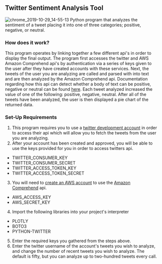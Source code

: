 ## Twitter Sentiment Analysis Tool
![chrome_2019-10-29_14-55-13](https://user-images.githubusercontent.com/37064367/67812331-2d922b00-fa5c-11e9-8eb4-60b50e9d79d2.png)
Python program that analyzes the sentiment of a tweet placing it into one of three categories; positive, negative, or neutral.

### How does it work?
This program operates by linking together a few different api's in order to display the final output. The program first accesses the twitter and AWS Amazon Comprehend api's by authentication via a series of keys given to the user after they have created accounts with these services. Next, the tweets of the user you are analyzing are called and parsed with into text and are then analyzed by the Amazon Comprehend api. Documentation regarding how this api can detect whether a body of text can be positive, negative or neutral can be found [here](https://docs.aws.amazon.com/comprehend/latest/dg/how-sentiment.html). Each tweet analyzed increased the value of one of the following: positive, negative, neutral. After all of the tweets have been analyzed, the user is then displayed a pie chart of the returned data. 

### Set-Up Requirements 

1. This program requires you to use a [twitter development account](https://developer.twitter.com/en/apply-for-access.html) in order to access their api which will allow you to fetch the tweets from the user you are analyzing. 
2.  After your account has been created and approved, you will be able to use the keys provided for you in order to access twitters api.
* TWITTER_CONSUMER_KEY
* TWITTER_CONSUMER_SECRET
* TWITTER_ACCESS_TOKEN_KEY 
* TWITTER_ACCESS_TOKEN_SECRET
3. You will need to [create an AWS account](https://docs.aws.amazon.com/general/latest/gr/aws-sec-cred-types.html) to use the [Amazon Comprehend](https://docs.aws.amazon.com/comprehend/latest/dg/how-sentiment.html) api.
* AWS_ACCESS_KEY
* AWS_SECRET_KEY
4. Import the following libraries into your project's interpreter
* PLOTLY
* BOTO3
* PYTHON-TWITTER
5. Enter the required keys you gathered from the steps above. 
6. Enter the twitter username of the account's tweets you wish to analyze, and change the number of recent tweets you wish to analyze. The default is fifty, but you can analyze up to two-hundred tweets every call.  
